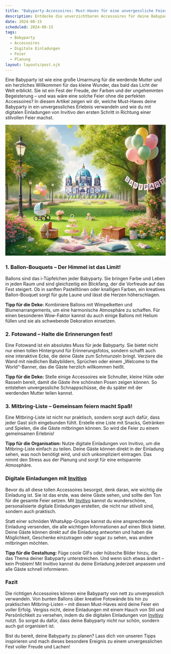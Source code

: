 ```yaml
---
title: "Babyparty-Accessoires: Must-Haves für eine unvergessliche Feier"
description: Entdecke die unverzichtbaren Accessoires für deine Babyparty, die für strahlende Augen sorgen und erlebe, wie digitale Einladungen von Invitivo das Ganze perfektionieren.
date: 2024-08-15
scheduled: 2024-08-15
tags:
  - Babyparty
  - Accessoires
  - Digitale Einladungen
  - Feier
  - Planung
layout: layouts/post.njk
---
```


Eine Babyparty ist wie eine große Umarmung für die werdende Mutter und ein herzliches Willkommen für das kleine Wunder, das bald das Licht der Welt erblickt. Sie ist ein Fest der Freude, der Farben und der ungehemmten Begeisterung – und was wäre eine solche Feier ohne die perfekten Accessoires? In diesem Artikel zeigen wir dir, welche Must-Haves deine Babyparty in ein unvergessliches Erlebnis verwandeln und wie du mit digitalen Einladungen von Invitivo den ersten Schritt in Richtung einer stilvollen Feier machst.

![Babyparty-Accessoires](/img/picnic-park.webp)

### 1. **Ballon-Bouquets – Der Himmel ist das Limit!**

Ballons sind das i-Tüpfelchen jeder Babyparty. Sie bringen Farbe und Leben in jeden Raum und sind gleichzeitig ein Blickfang, der die Vorfreude auf das Fest steigert. Ob in sanften Pastelltönen oder knalligen Farben, ein kreatives Ballon-Bouquet sorgt für gute Laune und lässt die Herzen höherschlagen.

**Tipp für die Deko:** Kombiniere Ballons mit Wimpelketten und Blumenarrangements, um eine harmonische Atmosphäre zu schaffen. Für einen besonderen Wow-Faktor kannst du auch einige Ballons mit Helium füllen und sie als schwebende Dekoration einsetzen.

### 2. **Fotowand – Halte die Erinnerungen fest!**

Eine Fotowand ist ein absolutes Muss für jede Babyparty. Sie bietet nicht nur einen tollen Hintergrund für Erinnerungsfotos, sondern schafft auch eine interaktive Ecke, die deine Gäste zum Schmunzeln bringt. Verziere die Wand mit niedlichen Babybildern, Sprüchen oder einem „Welcome to the World“-Banner, das die Gäste herzlich willkommen heißt.

**Tipp für die Deko:** Stelle einige Accessoires wie Schnuller, kleine Hüte oder Rasseln bereit, damit die Gäste ihre schönsten Posen zeigen können. So entstehen unvergessliche Schnappschüsse, die du später mit der werdenden Mutter teilen kannst.

### 3. **Mitbring-Liste – Gemeinsam feiern macht Spaß!**

Eine Mitbring-Liste ist nicht nur praktisch, sondern sorgt auch dafür, dass jeder Gast sich eingebunden fühlt. Erstelle eine Liste mit Snacks, Getränken und Spielen, die die Gäste mitbringen können. So wird die Feier zu einem gemeinsamen Erlebnis!

**Tipp für die Organisation:** Nutze digitale Einladungen von Invitivo, um die Mitbring-Liste einfach zu teilen. Deine Gäste können direkt in der Einladung sehen, was noch benötigt wird, und sich unkompliziert eintragen. Das nimmt den Stress aus der Planung und sorgt für eine entspannte Atmosphäre.

### **Digitale Einladungen mit [Invitivo](https://invitivo.com/create)**

Bevor du all diese tollen Accessoires besorgst, denk daran, wie wichtig die Einladung ist. Sie ist das erste, was deine Gäste sehen, und sollte den Ton für die gesamte Feier setzen. Mit [Invitivo](https://invitivo.com) kannst du wunderschöne, personalisierte digitale Einladungen erstellen, die nicht nur stilvoll sind, sondern auch praktisch.

Statt einer schnöden WhatsApp-Gruppe kannst du eine ansprechende Einladung versenden, die alle wichtigen Informationen auf einen Blick bietet. Deine Gäste können direkt auf die Einladung antworten und haben die Möglichkeit, Geschenke einzutragen oder sogar zu sehen, was andere mitbringen möchten.

**Tipp für die Gestaltung:** Füge coole GIFs oder hübsche Bilder hinzu, die das Thema deiner Babyparty unterstreichen. Und wenn sich etwas ändert – kein Problem! Mit Invitivo kannst du deine Einladung jederzeit anpassen und alle Gäste schnell informieren.

### **Fazit**

Die richtigen Accessoires können eine Babyparty von nett zu unvergesslich verwandeln. Von bunten Ballons über kreative Fotowände bis hin zu praktischen Mitbring-Listen – mit diesen Must-Haves wird deine Feier ein voller Erfolg. Vergiss nicht, deine Einladungen mit einem Hauch von Stil und Persönlichkeit zu versehen, indem du die digitalen Einladungen von [Invitivo](https://invitivo.com) nutzt. So sorgst du dafür, dass deine Babyparty nicht nur schön, sondern auch gut organisiert ist.

Bist du bereit, deine Babyparty zu planen? Lass dich von unseren Tipps inspirieren und mach dieses besondere Ereignis zu einem unvergesslichen Fest voller Freude und Lachen!
